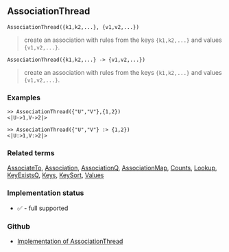## AssociationThread

```
AssociationThread({k1,k2,...}, {v1,v2,...})
```

> create an association with rules from the keys `{k1,k2,...}` and values `{v1,v2,...}`.

```
AssociationThread({k1,k2,...} -> {v1,v2,...})
```

> create an association with rules from the keys `{k1,k2,...}` and values `{v1,v2,...}`.

### Examples

```  
>> AssociationThread({"U","V"},{1,2}) 
<|U->1,V->2|>

>> AssociationThread({"U","V"} :> {1,2}) 
<|U:>1,V:>2|>
```


### Related terms  
[AssociateTo](AssociateTo.md), [Association](Association.md),  [AssociationQ](AssociationQ.md), [AssociationMap](AssociationMap.md), [Counts](Counts.md), [Lookup](Lookup.md), [KeyExistsQ](KeyExistsQ.md), [Keys](Keys.md), [KeySort](KeySort.md), [Values](Values.md)






### Implementation status

* &#x2705; - full supported

### Github

* [Implementation of AssociationThread](https://github.com/axkr/symja_android_library/blob/master/symja_android_library/matheclipse-core/src/main/java/org/matheclipse/core/builtin/AssociationFunctions.java#L469) 
